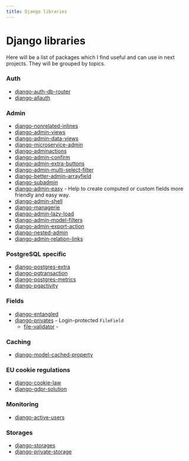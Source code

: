 ```yaml
---
title: Django libraries
---
```


# Django libraries

Here will be a list of packages which I find useful and can use in next projects.
They will be grouped by topics.

### Auth

- [django-auth-db-router](https://pypi.org/project/django-auth-db-router/)
- [django-allauth](https://pypi.org/project/django-allauth/)


### Admin

- [django-nonrelated-inlines](https://pypi.org/project/django-nonrelated-inlines/)
- [django-admin-views](https://pypi.org/project/django-admin-views/)
- [django-admin-data-views](https://pypi.org/project/django-admin-data-views/)
- [django-microservice-admin](https://pypi.org/project/django-microservice-admin/)
- [django-adminactions](https://pypi.org/project/django-adminactions/)
- [django-admin-confirm](https://pypi.org/project/django-admin-confirm/)
- [django-admin-extra-buttons](https://pypi.org/project/django-admin-extra-buttons/)
- [django-admin-multi-select-filter](https://pypi.org/project/django-admin-multi-select-filter/)
- [django-better-admin-arrayfield](https://pypi.org/project/django-better-admin-arrayfield/)
- [django-subadmin](https://pypi.org/project/django-subadmin/)
- [django-admin-easy](https://pypi.org/project/django-admin-easy/) - Help to create computed or custom fields more friendly and easy way.
- [django-admin-shell](https://pypi.org/project/django-admin-shell/)
- [django-managerie](https://pypi.org/project/django-managerie/)
- [django-admin-lazy-load](https://pypi.org/project/django-admin-lazy-load/)
- [django-admin-model-filters](https://pypi.org/project/django-admin-model-filters/)
- [django-admin-export-action](https://pypi.org/project/django-admin-export-action/)
- [django-nested-admin](https://pypi.org/project/django-nested-admin/)
- [django-admin-relation-links](https://pypi.org/project/django-admin-relation-links/)


### PostgreSQL specific

- [django-postgres-extra](https://pypi.org/project/django-postgres-extra/)
- [django-pgtransaction](https://pypi.org/project/django-pgtransaction/)
- [django-postgres-metrics](https://pypi.org/project/django-postgres-metrics/)
- [django-pgactivity](https://pypi.org/project/django-pgactivity/)


### Fields

- [django-entangled](https://github.com/jrief/django-entangled)
- [django-privates](https://pypi.org/project/django-privates/) - Login-protected `FileField`
  - [file-validator](https://pypi.org/project/file-validator/) - 


### Caching

- [django-model-cached-property](https://pypi.org/project/django-model-cached-property/)


### EU cookie regulations

- [django-cookie-law](https://pypi.org/project/django-cookie-law/)
- [django-gdpr-solution](https://pypi.org/project/django-gdpr-solution/)


### Monitoring

- [django-active-users](https://pypi.org/project/django-active-users/)


### Storages

- [django-storages](https://pypi.org/project/django-storages/)
- [django-private-storage](https://pypi.org/project/django-private-storage/)